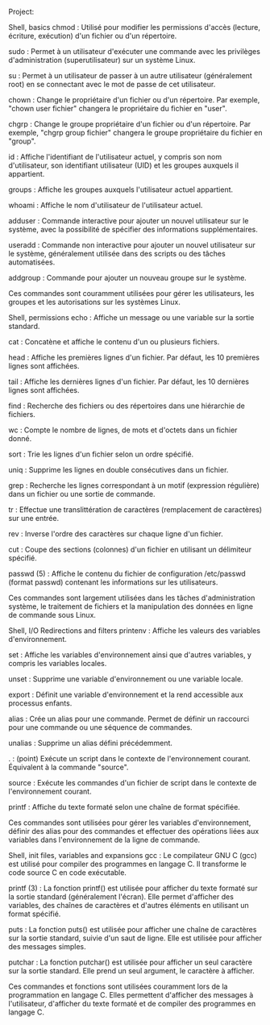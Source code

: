 Project:

Shell, basics
chmod : Utilisé pour modifier les permissions d'accès (lecture, écriture, exécution) d'un fichier ou d'un répertoire.

sudo : Permet à un utilisateur d'exécuter une commande avec les privilèges d'administration (superutilisateur) sur un système Linux.

su : Permet à un utilisateur de passer à un autre utilisateur (généralement root) en se connectant avec le mot de passe de cet utilisateur.

chown : Change le propriétaire d'un fichier ou d'un répertoire. Par exemple, "chown user fichier" changera le propriétaire du fichier en "user".

chgrp : Change le groupe propriétaire d'un fichier ou d'un répertoire. Par exemple, "chgrp group fichier" changera le groupe propriétaire du fichier en "group".

id : Affiche l'identifiant de l'utilisateur actuel, y compris son nom d'utilisateur, son identifiant utilisateur (UID) et les groupes auxquels il appartient.

groups : Affiche les groupes auxquels l'utilisateur actuel appartient.

whoami : Affiche le nom d'utilisateur de l'utilisateur actuel.

adduser : Commande interactive pour ajouter un nouvel utilisateur sur le système, avec la possibilité de spécifier des informations supplémentaires.

useradd : Commande non interactive pour ajouter un nouvel utilisateur sur le système, généralement utilisée dans des scripts ou des tâches automatisées.

addgroup : Commande pour ajouter un nouveau groupe sur le système.

Ces commandes sont couramment utilisées pour gérer les utilisateurs, les groupes et les autorisations sur les systèmes Linux.

Shell, permissions
echo : Affiche un message ou une variable sur la sortie standard.

cat : Concatène et affiche le contenu d'un ou plusieurs fichiers.

head : Affiche les premières lignes d'un fichier. Par défaut, les 10 premières lignes sont affichées.

tail : Affiche les dernières lignes d'un fichier. Par défaut, les 10 dernières lignes sont affichées.

find : Recherche des fichiers ou des répertoires dans une hiérarchie de fichiers.

wc : Compte le nombre de lignes, de mots et d'octets dans un fichier donné.

sort : Trie les lignes d'un fichier selon un ordre spécifié.

uniq : Supprime les lignes en double consécutives dans un fichier.

grep : Recherche les lignes correspondant à un motif (expression régulière) dans un fichier ou une sortie de commande.

tr : Effectue une translittération de caractères (remplacement de caractères) sur une entrée.

rev : Inverse l'ordre des caractères sur chaque ligne d'un fichier.

cut : Coupe des sections (colonnes) d'un fichier en utilisant un délimiteur spécifié.

passwd (5) : Affiche le contenu du fichier de configuration /etc/passwd (format passwd) contenant les informations sur les utilisateurs.

Ces commandes sont largement utilisées dans les tâches d'administration système, le traitement de fichiers et la manipulation des données en ligne de commande sous Linux.

Shell, I/O Redirections and filters
printenv : Affiche les valeurs des variables d'environnement.

set : Affiche les variables d'environnement ainsi que d'autres variables, y compris les variables locales.

unset : Supprime une variable d'environnement ou une variable locale.

export : Définit une variable d'environnement et la rend accessible aux processus enfants.

alias : Crée un alias pour une commande. Permet de définir un raccourci pour une commande ou une séquence de commandes.

unalias : Supprime un alias défini précédemment.

. : (point) Exécute un script dans le contexte de l'environnement courant. Équivalent à la commande "source".

source : Exécute les commandes d'un fichier de script dans le contexte de l'environnement courant.

printf : Affiche du texte formaté selon une chaîne de format spécifiée.

Ces commandes sont utilisées pour gérer les variables d'environnement, définir des alias pour des commandes et effectuer des opérations liées aux variables dans l'environnement de la ligne de commande.

Shell, init files, variables and expansions
gcc : Le compilateur GNU C (gcc) est utilisé pour compiler des programmes en langage C. Il transforme le code source C en code exécutable.

printf (3) : La fonction printf() est utilisée pour afficher du texte formaté sur la sortie standard (généralement l'écran). Elle permet d'afficher des variables, des chaînes de caractères et d'autres éléments en utilisant un format spécifié.

puts : La fonction puts() est utilisée pour afficher une chaîne de caractères sur la sortie standard, suivie d'un saut de ligne. Elle est utilisée pour afficher des messages simples.

putchar : La fonction putchar() est utilisée pour afficher un seul caractère sur la sortie standard. Elle prend un seul argument, le caractère à afficher.

Ces commandes et fonctions sont utilisées couramment lors de la programmation en langage C. Elles permettent d'afficher des messages à l'utilisateur, d'afficher du texte formaté et de compiler des programmes en langage C.
